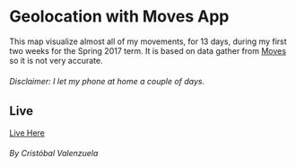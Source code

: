 # Geolocation with Moves App


This map visualize almost all of my movements, for 13 days, during my first two weeks for the Spring 2017 term.
It is based on data gather from [Moves](https://moves-app.com/) so it is not very accurate.

###### Disclaimer: I let my phone at home a couple of days.

## Live

[Live Here](https://cvalenzuela.github.io/Data-and-Digital-Mapping/assignment2/index.html)

###### By Cristóbal Valenzuela
